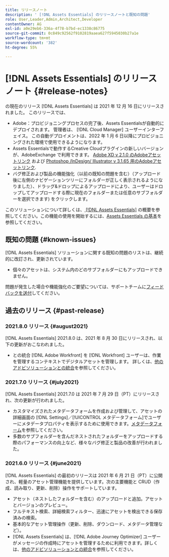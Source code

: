 ```yaml
---
title: リリースノート
description: ' [!DNL Assets Essentials] のリリースノートと既知の問題'
role: User,Leader,Admin,Architect,Developer
contentOwner: AG
exl-id: a0e29eb6-336a-4f78-b7bd-ec1338c86775
source-git-commit: 0c849c92562f9102819aaea627f5945030b27a1e
workflow-type: tm+mt
source-wordcount: '382'
ht-degree: 55%

---
```


# [!DNL Assets Essentials] のリリースノート  {#release-notes}

の現在のリリース [!DNL Assets Essentials] は 2021 年 12 月 16 日にリリースされました。 このリリースでは、

* Adobe：プロビジョニングプロセスの完了後、Assets Essentialsが自動的にデプロイされます。 管理者は、 [!DNL Cloud Manager] ユーザーインターフェイス。 この自動デプロイメントは、2022 年 1 月 6 日以降にプロビジョニングされた環境で使用できるようになります。
* Assets Essentialsで動作するCreative Cloudプラグインの新しいバージョンが、AdobeExchange で利用できます。 [Adobe XD v 2.1.0 のAdobeアセットリンク](https://exchange.adobe.com/creativecloud/plugindetails.html/app/cc/61d229b9) および [Photoshop /InDesign/ Illustrator v 3.1.65 用のAdobeアセットリンク](https://exchange.adobe.com/creativecloud.details.106875.adobe-asset-link-cep.html).
* バグ修正および製品の機能強化（以前の既知の問題を含む）（アップロード後に左側のナビゲーションツリーにフォルダーが正しく表示されるようになりました）<!-- CQ-4337638 -->、ドラッグ&amp;ドロップによるアップロードにより、ユーザーはドロップしてアップロードする際に現在のフォルダーまたは任意のサブフォルダーを選択できます<!-- CQ-4327753 -->) をクリックします。

このソリューションについて詳しくは、[ [!DNL Assets Essentials]](introduction.md) の概要を参照してください。この機能の使用を開始するには、[Assets Essentials の基本](/help/get-started.md)を参照してください。

## 既知の問題 {#known-issues}

[!DNL Assets Essentials] ソリューションに関する既知の問題のリストは、継続的に改訂され、更新されています。

* 個々のアセットは、システム内のどのサブフォルダーにもアップロードできません。 <!-- CQ-4337638 -->

問題が発生した場合や機能強化のご要望については、サポートチームに[フィードバックを送付](#provide-feedback)してください。

## 過去のリリース {#past-release}

### 2021.8.0 リリース {#august2021}

[!DNL Assets Essentials] 2021.8.0 は、2021 年 8 月 30 日にリリースされ、以下の更新がおこなわれました。

* との統合 [!DNL Adobe Workfront] を [!DNL Workfront] ユーザーは、作業を管理するコンテキストでデジタルアセットを管理します。 詳しくは、[他のアドビソリューションとの統合](/help/integration.md)を参照してください。

### 2021.7.0 リリース {#july2021}

[!DNL Assets Essentials] 2021.7.0 は 2021 年 7 月 29 日（PT）にリリースされ、次の更新が行われました。

* カスタマイズされたメタデータフォームを作成および管理して、アセットの詳細画面の [!DNL Settings]／[!UICONTROL メタデータフォーム]でユーザーにメタデータプロパティを表示するために使用できます。[メタデータフォーム](metadata.md#metadata-forms)を参照してください。
* 多数のサブフォルダーを含んだネストされたフォルダーをアップロードする際のパフォーマンスの向上など、様々なバグ修正と製品の改善が行われました。

### 2021.6.0 リリース {#june2021}

[!DNL Assets Essentials] の最初のリリースは 2021 年 6 月 21 日（PT）に公開され、軽量のアセット管理機能を提供しています。次の主要機能と CRUD（作成、読み取り、更新、削除）操作をサポートしています。

* アセット（ネストしたフォルダーを含む）のアップロードと追加。アセットとバージョンのプレビュー。
* フルテキスト検索、詳細検索フィルター、迅速にアセットを検出できる保存済みの検索。
* 基本的なアセット管理操作（更新、削除、ダウンロード、メタデータ管理など）。
* [!DNL Assets Essentials] は、[!DNL Adobe Journey Optimizer] ユーザーがメッセージの作成時にアセットを管理するために利用できます。詳しくは、[他のアドビソリューションとの統合](/help/integration.md)を参照してください。
